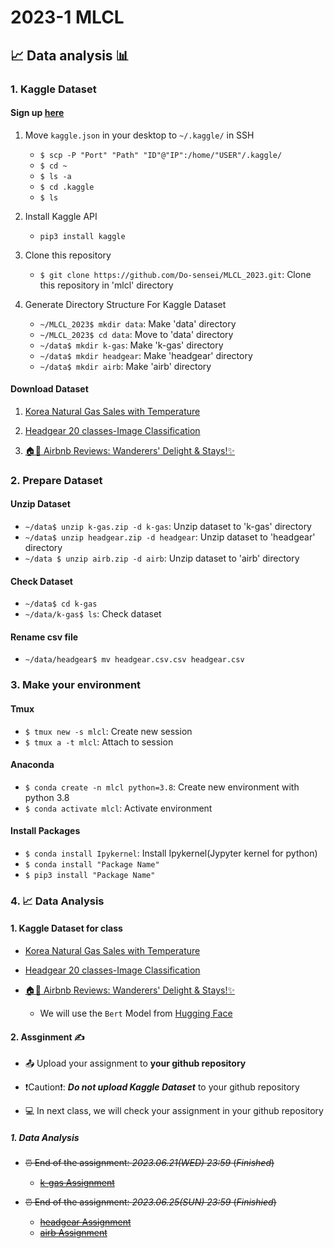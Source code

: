 # 2023-1 MLCL 

## 📈 Data analysis 📊

### 1. Kaggle Dataset

#### Sign up [here](https://www.kaggle.com/)

1. Move `kaggle.json` in your desktop to `~/.kaggle/` in SSH

    - `$ scp -P "Port" "Path" "ID"@"IP":/home/"USER"/.kaggle/`
    - `$ cd ~`
    - `$ ls -a`
    - `$ cd .kaggle`
    - `$ ls`

2. Install Kaggle API

    - `pip3 install kaggle`

3. Clone this repository

    - `$ git clone https://github.com/Do-sensei/MLCL_2023.git`: Clone this repository in 'mlcl' directory


4. Generate Directory Structure For Kaggle Dataset

    - `~/MLCL_2023$ mkdir data`: Make 'data' directory
    - `~/MLCL_2023$ cd data`: Move to 'data' directory
    - `~/data$ mkdir k-gas`: Make 'k-gas' directory
    - `~/data$ mkdir headgear`: Make 'headgear' directory
    - `~/data$ mkdir airb`: Make 'airb' directory
#### Download Dataset
1. [Korea Natural Gas Sales with Temperature](https://www.kaggle.com/datasets/zxtzxt30/korea-monthly-gas-sales-with-temperature)

2. [Headgear 20 classes-Image Classification](https://www.kaggle.com/datasets/gpiosenka/headgear-image-classification)

3. [🏠📝 Airbnb Reviews: Wanderers' Delight & Stays!✨](https://www.kaggle.com/datasets/omarsobhy14/airbnbreviews)


### 2. Prepare Dataset

#### Unzip Dataset

- `~/data$ unzip k-gas.zip -d k-gas`: Unzip dataset to 'k-gas' directory
- `~/data$ unzip headgear.zip -d headgear`: Unzip dataset to 'headgear' directory
- `~/data $ unzip airb.zip -d airb`: Unzip dataset to 'airb' directory

#### Check Dataset

- `~/data$ cd k-gas`
- `~/data/k-gas$ ls`: Check dataset

#### Rename csv file

- `~/data/headgear$ mv headgear.csv.csv headgear.csv`

### 3. Make your environment

#### Tmux

- `$ tmux new -s mlcl`: Create new session
- `$ tmux a -t mlcl`: Attach to session

#### Anaconda

- `$ conda create -n mlcl python=3.8`: Create new environment with python 3.8
- `$ conda activate mlcl`: Activate environment

#### Install Packages

- `$ conda install Ipykernel`: Install Ipykernel(Jypyter kernel for python)
- `$ conda install "Package Name"`
- `$ pip3 install "Package Name"`

### 4. 📈 Data Analysis 

#### 1. Kaggle Dataset for class

- [Korea Natural Gas Sales with Temperature](data_analysis_k-gas.ipynb)

- [Headgear 20 classes-Image Classification](data_analysis_headgear.ipynb)

- [🏠📝 Airbnb Reviews: Wanderers' Delight & Stays!✨](data_analysis_airb.ipynb)
    - We will use the `Bert` Model from [Hugging Face](https://huggingface.co/nlptown/bert-base-multilingual-uncased-sentiment)


#### 2. Assginment ✍️

- 📤 Upload your assignment to **your github repository** 

- ❗Caution❗: ***Do not upload Kaggle Dataset*** to your github repository

- 💻 In next class, we will check your assignment in your github repository
##### 1. Data Analysis

- ~~⏰ End of the assignment: *2023.06.21(WED) 23:59* (*Finished*)~~
    - ~~[k-gas Assignment](1_Assignment_k-gas.ipynb)~~

- ~~⏰ End of the assignment: *2023.06.25(SUN) 23:59* (*Finishied*)~~
    - ~~[headgear Assignment](1_Assignment_headgear.ipynb)~~
    - ~~[airb Assignment](1_Assignment_airb.ipynb)~~